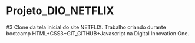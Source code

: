 # Projeto_DIO_NETFLIX
#3 Clone da tela inicial do site NETFLIX. Trabalho criando durante bootcamp HTML+CSS3+GIT_GITHUB+Javascript na Digital Innovation One.
